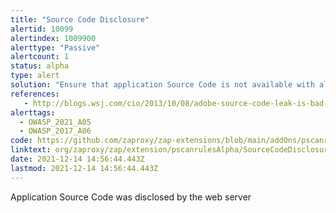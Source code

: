 ```yaml
---
title: "Source Code Disclosure"
alertid: 10099
alertindex: 1009900
alerttype: "Passive"
alertcount: 1
status: alpha
type: alert
solution: "Ensure that application Source Code is not available with alternative extensions, and ensure that source code is not present within other files or data deployed to the web server, or served by the web server. "
references:
   - http://blogs.wsj.com/cio/2013/10/08/adobe-source-code-leak-is-bad-news-for-u-s-government/
alerttags: 
  - OWASP_2021_A05
  - OWASP_2017_A06
code: https://github.com/zaproxy/zap-extensions/blob/main/addOns/pscanrulesAlpha/src/main/java/org/zaproxy/zap/extension/pscanrulesAlpha/SourceCodeDisclosureScanRule.java
linktext: org/zaproxy/zap/extension/pscanrulesAlpha/SourceCodeDisclosureScanRule.java
date: 2021-12-14 14:56:44.443Z
lastmod: 2021-12-14 14:56:44.443Z
---
```

Application Source Code was disclosed by the web server
